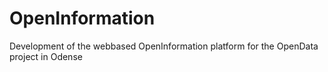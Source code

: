 # OpenInformation
Development of the webbased OpenInformation platform for the OpenData project in Odense
